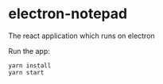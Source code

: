 # electron-notepad

The react application which runs on electron

Run the app:

```
yarn install
yarn start
```
